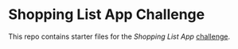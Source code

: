 # Shopping List App Challenge

This repo contains starter files for the *Shopping List App* 
[challenge](https://orndorfftyler.github.io/shopping-list/).